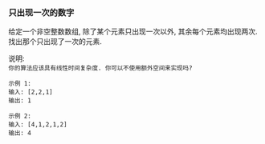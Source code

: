 
### 只出现一次的数字

给定一个非空整数数组, 除了某个元素只出现一次以外, 其余每个元素均出现两次.  
找出那个只出现了一次的元素.

说明:  
``` 你的算法应该具有线性时间复杂度. 你可以不使用额外空间来实现吗? ```

```
示例 1:
输入: [2,2,1]
输出: 1

示例 2:
输入: [4,1,2,1,2]
输出: 4
```
